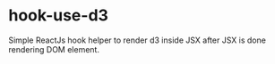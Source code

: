 # hook-use-d3
Simple ReactJs hook helper to render d3 inside JSX after JSX is done rendering DOM element.
